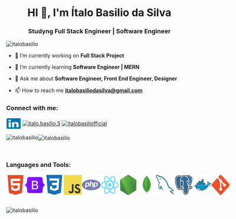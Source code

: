 <h1 align="center">HI 👋, I'm Ítalo Basilio da Silva</h1>
<h3 align="center">Studyng Full Stack Engineer | Software Engineer</h3>

<p align="left"> <img src="https://komarev.com/ghpvc/?username=italobasilio&label=Profile%20views&color=0e75b6&style=flat" alt="italobasilio" /> </p>

- 🔭 I’m currently working on **Full Stack Project**

- 🌱 I’m currently learning **Software Engineer | MERN**

- 💬 Ask me about **Software Engineer, Front End Engineer, Designer**

- 📫 How to reach me **italobasiliodasilva@gmail.com**


<h3 align="left">Connect with me:</h3>
<p align="left">
<a href="https://linkedin.com/in/italobasilio" target="blank"><img align="center" src="https://raw.githubusercontent.com/devicons/devicon/6910f0503efdd315c8f9b858234310c06e04d9c0/icons/linkedin/linkedin-original.svg" alt="italobasilio" height="30" width="40" /></a>
<a href="https://fb.com/italo.basilio.5" target="blank"><img align="center" src="https://raw.githubusercontent.com/rahuldkjain/github-profile-readme-generator/master/src/images/icons/Social/facebook.svg" alt="italo.basilio.5" height="30" width="40" /></a>
<a href="https://instagram.com/italobasiliofficial" target="blank"><img align="center" src="https://raw.githubusercontent.com/rahuldkjain/github-profile-readme-generator/master/src/images/icons/Social/instagram.svg" alt="italobasiliofficial" height="30" width="40" /></a>
</p>

<p><img align="left" src="https://github-readme-stats.vercel.app/api?username=italobasilio&show_icons=true&locale=en" alt="italobasilio" /></p>
<p><img align="center" src="https://github-readme-stats.vercel.app/api/top-langs?username=italobasilio&show_icons=true&locale=en&layout=compact" alt="italobasilio" /></p><br>

<h3 align="left">Languages and Tools:</h3>
<div style="display: flex;">
    <img src="https://raw.githubusercontent.com/devicons/devicon/6910f0503efdd315c8f9b858234310c06e04d9c0/icons/html5/html5-plain.svg" width="50px">
    <img src="https://raw.githubusercontent.com/devicons/devicon/6910f0503efdd315c8f9b858234310c06e04d9c0/icons/bootstrap/bootstrap-original.svg" width="55px">
    <img src="https://raw.githubusercontent.com/devicons/devicon/6910f0503efdd315c8f9b858234310c06e04d9c0/icons/css3/css3-plain.svg" width="50px">
    <img src="https://raw.githubusercontent.com/devicons/devicon/6910f0503efdd315c8f9b858234310c06e04d9c0/icons/javascript/javascript-original.svg" width="50px">
    <img src="https://raw.githubusercontent.com/devicons/devicon/6910f0503efdd315c8f9b858234310c06e04d9c0/icons/php/php-plain.svg" width="50px">
    <img src="https://raw.githubusercontent.com/devicons/devicon/6910f0503efdd315c8f9b858234310c06e04d9c0/icons/react/react-original.svg" width="50px">
    <img src="https://raw.githubusercontent.com/devicons/devicon/6910f0503efdd315c8f9b858234310c06e04d9c0/icons/nodejs/nodejs-original.svg" width="50px">
    <img src="https://raw.githubusercontent.com/devicons/devicon/6910f0503efdd315c8f9b858234310c06e04d9c0/icons/mongodb/mongodb-original.svg" width="50px">
    <img src="https://raw.githubusercontent.com/devicons/devicon/6910f0503efdd315c8f9b858234310c06e04d9c0/icons/mysql/mysql-original.svg" width="50px">
    <img src="https://raw.githubusercontent.com/devicons/devicon/6910f0503efdd315c8f9b858234310c06e04d9c0/icons/postgresql/postgresql-original.svg" width="50px">
    <img src="https://raw.githubusercontent.com/devicons/devicon/6910f0503efdd315c8f9b858234310c06e04d9c0/icons/docker/docker-original.svg" width="50px">
    <img src="https://raw.githubusercontent.com/devicons/devicon/6910f0503efdd315c8f9b858234310c06e04d9c0/icons/git/git-plain.svg" width="50px">

</div><br>

<p><img align="center" src="https://github-readme-streak-stats.herokuapp.com/?user=italobasilio&" alt="italobasilio" /></p>

